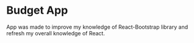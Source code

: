 # Budget App

App was made to improve my knowledge of React-Bootstrap library and refresh my overall knowledge of React.